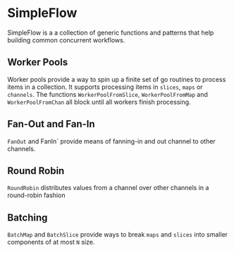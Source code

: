 # SimpleFlow

SimpleFlow is a a collection of generic functions and patterns that help building common concurrent workflows.


## Worker Pools

Worker pools provide a way to spin up a finite set of go routines to process items in a collection.
It supports processing items in `slices`, `maps` or `channels`. The functions `WorkerPoolFromSlice`, 
`WorkerPoolFromMap` and `WorkerPoolFromChan` all block until all workers finish processing.

## Fan-Out and Fan-In

`FanOut` and FanIn` provide means of fanning-in and out channel to other channels. 

## Round Robin

`RoundRobin` distributes values from a channel over other channels in a round-robin fashion

## Batching

`BatchMap` and `BatchSlice` provide ways to break `maps` and `slices` into smaller components of at most `N` size.
